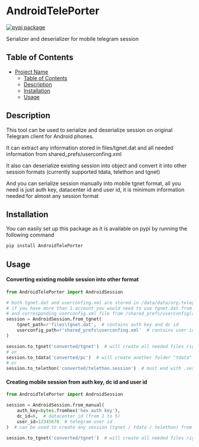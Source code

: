# AndroidTelePorter

[![pypi package](https://img.shields.io/pypi/v/AndroidTelePorter.svg)](https://pypi.python.org/pypi/AndroidTelePorter/)


Serializer and deserializer for mobile telegram session

## Table of Contents

- [Project Name](#project-name)
  - [Table of Contents](#table-of-contents)
  - [Description](#description)
  - [Installation](#installation)
  - [Usage](#usage)

## Description

This tool can be used to serialize and deserialize session on original Telegram client for Android phones.

It can extract any information stored in files/tgnet.dat and all needed information from shared_prefs/userconfing.xml

It also can deserialize existing session into object and convert it into other session formats (currently supported tdata, telethon and tgnet)

And you can serialize session manually into mobile tgnet format, all you need is just auth key, datacenter id and user id, it is minimum information needed for almost any session format

## Installation

You can easily set up this package as it is available on pypi by running the following command
```bash
pip install AndroidTelePorter
```

## Usage

#### Converting existing mobile session into other format
```python
from AndroidTelePorter import AndroidSession

# both tgnet.dat and userconfing.xml are stored in /data/data/org.telegram.messenger directory
# if you have more than 1 account you would need to use tgnet.dat from /files/account(account_number)/tgnet.dat
# and corresponding userconfig.xml file from /shared_prefs/userconfig(account_number).xml
session = AndroidSession.from_tgnet(
    tgnet_path=r'files\tgnet.dat',  # contains auth key and dc id
    userconfig_path=r'shared_prefs\userconfing.xml'  # contains user id
)

session.to_tgnet('converted/tgnet')  # will create all needed files right in directory that you specified
# or
session.to_tdata('converted/pc')  # will create another folder "tdata" inside directory that you specified
# or
session.to_telethon('converted/telethon.session')  # must end with .session
```

#### Creating mobile session from auth key, dc id and user id
```python
from AndroidTelePorter import AndroidSession

session = AndroidSession.from_manual(
    auth_key=bytes.fromhex('hex auth key'),
    dc_id=0,  # datacenter id (from 1 to 5)
    user_id=12345678  # telegram user id
)  # can be used to create any session (tgnet / tdata / telethon) from auth key, dc id and user id

session.to_tgnet('converted/tgnet')  # will create all needed files right in directory that you specified
```
